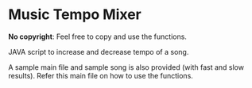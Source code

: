# Music Tempo Mixer

**No copyright**: Feel free to copy and use the functions.

JAVA script to increase and decrease tempo of a song.

A sample main file and sample song is also provided (with fast and slow results).
Refer this main file on how to use the functions.